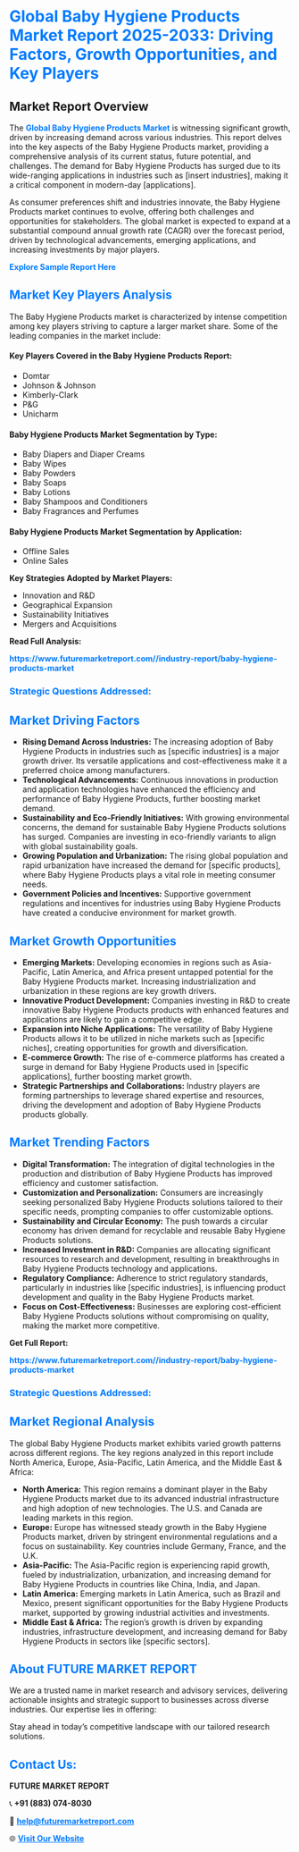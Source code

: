 <h1 style="color: #007BFF;">Global Baby Hygiene Products Market Report 2025-2033: Driving Factors, Growth Opportunities, and Key Players</h1>

<section id="overview">
<h2>Market Report Overview</h2>
<p>The <a href="https://www.futuremarketreport.com//industry-report/baby-hygiene-products-market" style="color: #007BFF; text-decoration: none;"><strong>Global Baby Hygiene Products Market</strong></a> is witnessing significant growth, driven by increasing demand across various industries. This report delves into the key aspects of the Baby Hygiene Products market, providing a comprehensive analysis of its current status, future potential, and challenges. The demand for Baby Hygiene Products has surged due to its wide-ranging applications in industries such as [insert industries], making it a critical component in modern-day [applications].</p>
<p>As consumer preferences shift and industries innovate, the Baby Hygiene Products market continues to evolve, offering both challenges and opportunities for stakeholders. The global market is expected to expand at a substantial compound annual growth rate (CAGR) over the forecast period, driven by technological advancements, emerging applications, and increasing investments by major players.</p>
</section>

<section id="overview">
<p><a href="https://www.futuremarketreport.com//request-sample/reportId=63952" style="color: #007BFF; text-decoration: none;"><strong>Explore Sample Report Here</strong></a></p>
</section>

<section id="key-players">
<h2 style="color: #007BFF;">Market Key Players Analysis</h2>
<p>The Baby Hygiene Products market is characterized by intense competition among key players striving to capture a larger market share. Some of the leading companies in the market include:</p>
<h4>Key Players Covered in the Baby Hygiene Products Report:</h4>
<ul><li>Domtar</li><li>Johnson &amp; Johnson</li><li>Kimberly-Clark</li><li>P&amp;G</li><li>Unicharm</li></ul>
<h4>Baby Hygiene Products Market Segmentation by Type:</h4>
<ul><li>Baby Diapers and Diaper Creams</li><li>Baby Wipes</li><li>Baby Powders</li><li>Baby Soaps</li><li>Baby Lotions</li><li>Baby Shampoos and Conditioners</li><li>Baby Fragrances and Perfumes</li></ul>

<h4>Baby Hygiene Products Market Segmentation by Application:</h4>
<ul><li>Offline Sales</li><li>Online Sales</li></ul>
<p><strong>Key Strategies Adopted by Market Players:</strong></p>
<ul>
<li>Innovation and R&D</li>
<li>Geographical Expansion</li>
<li>Sustainability Initiatives</li>
<li>Mergers and Acquisitions</li>
</ul>
</section>

<section>
<p><strong>Read Full Analysis: </strong></p><a href="https://www.futuremarketreport.com//industry-report/baby-hygiene-products-market" style="color: #007BFF; text-decoration: none;"><strong>https://www.futuremarketreport.com//industry-report/baby-hygiene-products-market</strong></a>
<h3 style="color: #007BFF;">Strategic Questions Addressed:</h3>
</section>

<section id="driving-factors">
<h2 style="color: #007BFF;">Market Driving Factors</h2>
<ul>
<li><strong>Rising Demand Across Industries:</strong> The increasing adoption of Baby Hygiene Products in industries such as [specific industries] is a major growth driver. Its versatile applications and cost-effectiveness make it a preferred choice among manufacturers.</li>
<li><strong>Technological Advancements:</strong> Continuous innovations in production and application technologies have enhanced the efficiency and performance of Baby Hygiene Products, further boosting market demand.</li>
<li><strong>Sustainability and Eco-Friendly Initiatives:</strong> With growing environmental concerns, the demand for sustainable Baby Hygiene Products solutions has surged. Companies are investing in eco-friendly variants to align with global sustainability goals.</li>
<li><strong>Growing Population and Urbanization:</strong> The rising global population and rapid urbanization have increased the demand for [specific products], where Baby Hygiene Products plays a vital role in meeting consumer needs.</li>
<li><strong>Government Policies and Incentives:</strong> Supportive government regulations and incentives for industries using Baby Hygiene Products have created a conducive environment for market growth.</li>
</ul>
</section>

<section id="growth-opportunities">
<h2 style="color: #007BFF;">Market Growth Opportunities</h2>
<ul>
<li><strong>Emerging Markets:</strong> Developing economies in regions such as Asia-Pacific, Latin America, and Africa present untapped potential for the Baby Hygiene Products market. Increasing industrialization and urbanization in these regions are key growth drivers.</li>
<li><strong>Innovative Product Development:</strong> Companies investing in R&D to create innovative Baby Hygiene Products products with enhanced features and applications are likely to gain a competitive edge.</li>
<li><strong>Expansion into Niche Applications:</strong> The versatility of Baby Hygiene Products allows it to be utilized in niche markets such as [specific niches], creating opportunities for growth and diversification.</li>
<li><strong>E-commerce Growth:</strong> The rise of e-commerce platforms has created a surge in demand for Baby Hygiene Products used in [specific applications], further boosting market growth.</li>
<li><strong>Strategic Partnerships and Collaborations:</strong> Industry players are forming partnerships to leverage shared expertise and resources, driving the development and adoption of Baby Hygiene Products products globally.</li>
</ul>
</section>

<section id="trending-factors">
<h2 style="color: #007BFF;">Market Trending Factors</h2>
<ul>
<li><strong>Digital Transformation:</strong> The integration of digital technologies in the production and distribution of Baby Hygiene Products has improved efficiency and customer satisfaction.</li>
<li><strong>Customization and Personalization:</strong> Consumers are increasingly seeking personalized Baby Hygiene Products solutions tailored to their specific needs, prompting companies to offer customizable options.</li>
<li><strong>Sustainability and Circular Economy:</strong> The push towards a circular economy has driven demand for recyclable and reusable Baby Hygiene Products solutions.</li>
<li><strong>Increased Investment in R&D:</strong> Companies are allocating significant resources to research and development, resulting in breakthroughs in Baby Hygiene Products technology and applications.</li>
<li><strong>Regulatory Compliance:</strong> Adherence to strict regulatory standards, particularly in industries like [specific industries], is influencing product development and quality in the Baby Hygiene Products market.</li>
<li><strong>Focus on Cost-Effectiveness:</strong> Businesses are exploring cost-efficient Baby Hygiene Products solutions without compromising on quality, making the market more competitive.</li>
</ul>
</section>

<section>
<p><strong>Get Full Report: </strong></p><a href="https://www.futuremarketreport.com//industry-report/baby-hygiene-products-market" style="color: #007BFF; text-decoration: none;"><strong>https://www.futuremarketreport.com//industry-report/baby-hygiene-products-market</strong></a>
<h3 style="color: #007BFF;">Strategic Questions Addressed:</h3>
</section>


<section id="regional-analysis">
<h2 style="color: #007BFF;">Market Regional Analysis</h2>
<p>The global Baby Hygiene Products market exhibits varied growth patterns across different regions. The key regions analyzed in this report include North America, Europe, Asia-Pacific, Latin America, and the Middle East & Africa:</p>
<ul>
<li><strong>North America:</strong> This region remains a dominant player in the Baby Hygiene Products market due to its advanced industrial infrastructure and high adoption of new technologies. The U.S. and Canada are leading markets in this region.</li>
<li><strong>Europe:</strong> Europe has witnessed steady growth in the Baby Hygiene Products market, driven by stringent environmental regulations and a focus on sustainability. Key countries include Germany, France, and the U.K.</li>
<li><strong>Asia-Pacific:</strong> The Asia-Pacific region is experiencing rapid growth, fueled by industrialization, urbanization, and increasing demand for Baby Hygiene Products in countries like China, India, and Japan.</li>
<li><strong>Latin America:</strong> Emerging markets in Latin America, such as Brazil and Mexico, present significant opportunities for the Baby Hygiene Products market, supported by growing industrial activities and investments.</li>
<li><strong>Middle East & Africa:</strong> The region’s growth is driven by expanding industries, infrastructure development, and increasing demand for Baby Hygiene Products in sectors like [specific sectors].</li>
</ul>
</section>

<footer>
<h2 style="color: #007BFF;">About FUTURE MARKET REPORT</h2>
<p>We are a trusted name in market research and advisory services, delivering actionable insights and strategic support to businesses across diverse industries. Our expertise lies in offering:</p>

<p>Stay ahead in today’s competitive landscape with our tailored research solutions.</p>

<h2 style="color: #007BFF;">Contact Us:</h2>
<p><strong>FUTURE MARKET REPORT</strong></p>
<p>📞 <strong>+91 (883) 074-8030</strong></p>
<p>📧 <strong><a href="mailto:help@futuremarketreport.com" style="color: #007BFF;">help@futuremarketreport.com</a></strong></p>
<p>🌐 <strong><a href="https://www.futuremarketreport.com/" style="color: #007BFF;">Visit Our Website</a></strong></p>
</footer>